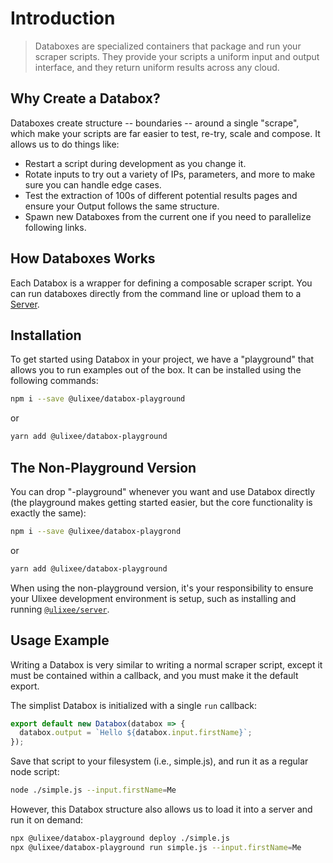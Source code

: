 # Introduction

> Databoxes are specialized containers that package and run your scraper scripts. They provide your scripts a uniform input and output interface, and they return uniform results across any cloud.

## Why Create a Databox?

Databoxes create structure -- boundaries -- around a single "scrape", which make your scripts are far easier to test, re-try, scale and compose. It allows us to do things like:

- Restart a script during development as you change it.
- Rotate inputs to try out a variety of IPs, parameters, and more to make sure you can handle edge cases.
- Test the extraction of 100s of different potential results pages and ensure your Output follows the same structure.
- Spawn new Databoxes from the current one if you need to parallelize following links.

## How Databoxes Works

Each Databox is a wrapper for defining a composable scraper script. You can run databoxes directly from the command line or upload them to a [Server](/docs/server).

## Installation

To get started using Databox in your project, we have a "playground" that allows you to run examples out of the box. It can be installed using the following commands:

```bash
npm i --save @ulixee/databox-playground
```

or

```bash
yarn add @ulixee/databox-playground
```

## The Non-Playground Version

You can drop "-playground" whenever you want and use Databox directly (the playground makes getting started easier, but the core functionality is exactly the same):


```bash
npm i --save @ulixee/databox-playgrond
```

or

```bash
yarn add @ulixee/databox-playground
```

When using the non-playground version, it's your responsibility to ensure your Ulixee development environment is setup, such as installing and running [`@ulixee/server`](/docs/server).

## Usage Example

Writing a Databox is very similar to writing a normal scraper script, except it must be contained within a callback, and you must make it the default export.

The simplist Databox is initialized with a single `run` callback:

```js
export default new Databox(databox => {
  databox.output = `Hello ${databox.input.firstName}`;
});
```

Save that script to your filesystem (i.e., simple.js), and run it as a regular node script:

```bash
node ./simple.js --input.firstName=Me
```

 However, this Databox structure also allows us to load it into a server and run it on demand:

```bash
npx @ulixee/databox-playground deploy ./simple.js
npx @ulixee/databox-playground run simple.js --input.firstName=Me

```
